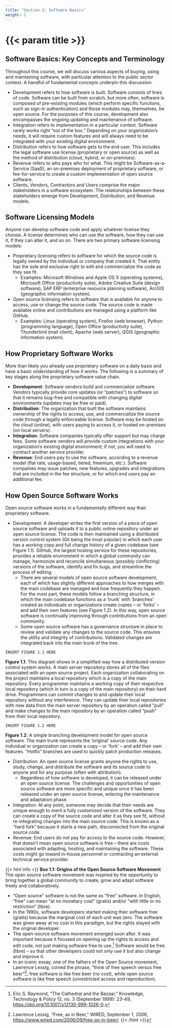 ```yaml
---
title: "Section 2: Software Basics"
weight: 2
---
```


# {{< param title >}}

## Software Basics: Key Concepts and Terminology

Throughout this course, we will discuss various aspects of buying, using and maintaining software, with particular attention to the public sector context.
A handful of fundamental concepts underpin this discussion:

- Development refers to how software is built. Software consists of lines of code. Software can be built from scratch, but more often, software is composed of pre-existing modules (which perform specific functions, such as sign-in authentication) and those modules may, themselves, be open source. For the purposes of this course, development also encompasses the ongoing updating and maintenance of software.
- Integration refers to implementation in a particular context. Software rarely works right “out of the box.” Depending on your organization’s needs, it will require custom features and will always need to be integrated with your existing digital environment.
- Distribution refers to how software gets to the end user. This includes the legal software use license (proprietary or open source) as well as the method of distribution (cloud, hybrid, or on-premises).
- Revenue refers to who pays who for what. This might be Software-as-a-Service (SaaS), an on-premises deployment of proprietary software, or fee-for-service to create a custom implementation of open source software.
- Clients, Vendors, Contractors and Users comprise the major stakeholders in a software ecosystem. The relationships between these stakeholders emerge from Development, Distribution, and Revenue models.

## Software Licensing Models

Anyone can develop software code and apply whatever license they choose. A license determines who can use the software, how they can use it, if they can alter it, and so on. There are two primary software licensing models:

- Proprietary licensing refers to software for which the source code is legally owned by the individual or company that created it. That entity has the sole and exclusive right to edit and commercialize the code as they see fit.
  - Examples: Microsoft Windows and Apple OS X (operating systems), Microsoft Office (productivity suite), Adobe Creative Suite (design software), SAP ERP (enterprise resource planning software), ArcGIS (geographic information system).
- Open source licensing refers to software that is available for anyone to access, use or change the source code. The source code is made available online and contributions are managed using a platform like GitHub.
  - Examples: Linux (operating system), Firefox (web browser), Python (programming language), Open Office (productivity suite), Thunderbird (mail client), Apache (web server), QGIS (geographic information system).

## How Proprietary Software Works

More than likely you already use proprietary software on a daily basis and have a basic understanding of how it works. The following is a summary of key stages along the proprietary software value chain.

- **Development**: Software vendors build and commercialize software. Vendors typically provide core updates (or “patches”) to software so that it remains bug-free and compatible with changing digital environments (updates may be free or paid).
- **Distribution**: The organization that built the software maintains ownership of the rights to access, use, and commercialize the source code through a legally enforceable license. Software may be hosted on the cloud (online), with users paying to access it, or hosted on-premises (on local servers).
- **Integration**: Software companies typically offer support but may charge fees. Some software vendors will provide custom integrations with your organization’s existing digital environment; if not, you will need to contract another service provider.
- **Revenue**: End users pay to use the software, according to a revenue model (flat rate, usage-based, tiered, freemium, etc.). Software companies may issue patches, new features, upgrades and integrations that are included in the fee structure, or for which end users pay an additional fee.

## How Open Source Software Works

Open source software works in a fundamentally different way than proprietary software.

- Development: A developer writes the first version of a piece of open source software and uploads it to a public online repository under an open source license. The code is then maintained using a distributed version control system (Git being the most popular) in which each user has a working copy and full change history of a given codebase (see Figure 1.1). GitHub, the largest hosting service for these repositories, provides a reliable environment in which a global community can manage, harmonize and reconcile simultaneous (possibly conflicting) versions of the software, identify and fix bugs, and streamline the process of editing.
  - There are several models of open source software development, each of which has slightly different approaches to how merges with the main codebase are managed and how frequently they happen. For the most part, these models follow a branching structure, in which the main codebase functions as a ‘trunk’ with ‘branches’ created as individuals or organizations create copies – or ‘forks’ – and add their own features (see Figure 1.2). In this way, open source software is continually improving through contributions from an open community.
  - Some open source software has a governance structure in place to review and validate any changes to the source code. This ensures the utility and integrity of contributions. Validated changes are integrated back into the main trunk of the tree.

```figure
INSERT FIGURE 1.1 HERE
```

**Figure 1.1**: This diagram shows in a simplified way how a distributed version control system works. A main server repository stores all of the files associated with an open source project. Each organization collaborating on the project maintains a local repository which is a copy of the main repository. Every programmer maintains a working copy of their respective local repository (which in turn is a copy of the main repository) on their hard drive. Programmers can commit changes to and update their local repository without any interference. They can update their local repositories with new data from the main server repository by an operation called “pull” and make changes to the main repository by an operation called “push” from their local repository.

```figure
INSERT FIGURE 1.2 HERE
```

**Figure 1.2**: A simple branching development model for open source software. The main trunk represents the ‘original’ source code. Any individual or organization can create a copy – or ‘fork’ – and add their own features. “Hotfix” branches are used to quickly patch production releases.

- Distribution: An open source license grants anyone the rights to use, study, change, and distribute the software and its source code to anyone and for any purpose (often with attribution).
  - Regardless of how software is developed, it can be released under an open source license. The challenges and opportunities of open source software are more specific and unique once it has been released under an open source license, entering the maintenance and adaptation phase.
- Integration: At any point, someone may decide that their needs are unique enough to merit a fully customized version of the software. They can create a copy of the source code and alter it as they see fit, without re-integrating changes into the main source code. This is known as a “hard fork” because it starts a new path, disconnected from the original source code.
- Revenue: End users do not pay for access to the source code. However, that doesn’t mean open source software is free – there are costs associated with adapting, hosting, and maintaining the software. These costs might go toward in-house personnel or contracting an external technical service provider.

{{< hint info >}}
**Box 1.1: Origins of the Open Source Software Movement**
The open source software movement was inspired by the opportunity to bring together a global community to create, grow and adapt software freely and collaboratively.

- “Open source” software is not the same as “free” software. In English, “free” can mean “at no monetary cost” (gratis) and/or “with little or no restriction” (libre).
- In the 1990s, software developers started making their software free (gratis) because the marginal cost of each unit was zero. The software was given away at no cost in this paradigm, but the rights stayed with the original developer.
- The open-source software movement emerged soon after. It was important because it focused on opening up the rights to access and edit code, not just making software free to use.[^1] Software would be free (libre) – so that other developers could not only use it but also change and improve it.
- In an iconic essay, one of the fathers of the Open Source movement, Lawrence Lessig, coined the phrase, “think of free speech versus free beer”[^2]: free software is like free beer (no cost), while open source software is like free speech (unrestricted access and reproduction).

[^1]: Eric S. Raymond, “The Cathedral and the Bazaar,” Knowledge, Technology & Policy 12, no. 3 (September 1999): 23–49, https://doi.org/10.1007/s12130-999-1026-0.
[^2]: Lawrence Lessig, “Free, as in Beer,” WIRED, September 1, 2006, https://www.wired.com/2006/09/free-as-in-beer/.
{{< /hint >}}
